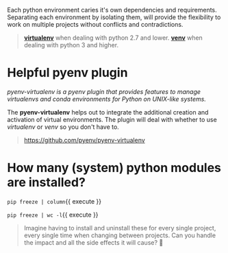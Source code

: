 Each python environment caries it's own dependencies and requirements. Separating each environment by isolating them, will provide the flexibility to work on multiple projects without conflicts and contradictions.

> **[virtualenv](https://virtualenv.pypa.io/en/latest/)** when dealing with python 2.7 and lower. **[venv](https://docs.python.org/3/library/venv.html)** when dealing with python 3 and higher.

# Helpful pyenv plugin

_pyenv-virtualenv is a pyenv plugin that provides features to manage virtualenvs and conda environments for Python on UNIX-like systems._

The **pyenv-virtualenv** helps out to integrate the additional creation and activation of virtual environments. The plugin will deal with whether to use _virtualenv_ or _venv_ so you don't have to.

> https://github.com/pyenv/pyenv-virtualenv

# How many (system) python modules are installed?

`pip freeze | column`{{ execute }}

`pip freeze | wc -l`{{ execute }}

> Imagine having to install and uninstall these for every single project, every single time when changing between projects. Can you handle the impact and all the side effects it will cause? 🤔
